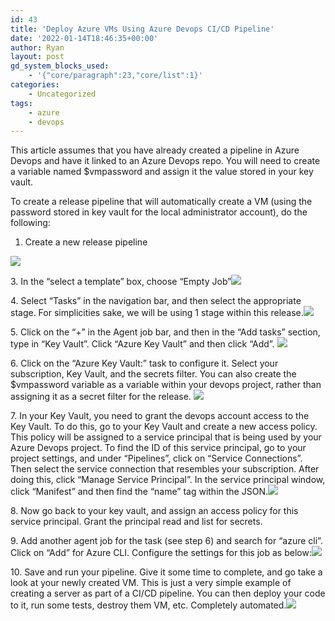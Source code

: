 ```yaml
---
id: 43
title: 'Deploy Azure VMs Using Azure Devops CI/CD Pipeline'
date: '2022-01-14T18:46:35+00:00'
author: Ryan
layout: post
gd_system_blocks_used:
    - '{"core/paragraph":23,"core/list":1}'
categories:
    - Uncategorized
tags:
    - azure
    - devops
---
```


This article assumes that you have already created a pipeline in Azure Devops and have it linked to an Azure Devops repo. You will need to create a variable named $vmpassword and assign it the value stored in your key vault.

To create a release pipeline that will automatically create a VM (using the password stored in key vault for the local administrator account), do the following:

1. Create a new release pipeline

![](https://www.rnemeth90.github.io/content/images/2021/01/image-13.png)

3\. In the “select a template” box, choose “Empty Job”![](https://www.rnemeth90.github.io/content/images/2021/01/image-14.png)

4\. Select “Tasks” in the navigation bar, and then select the appropriate stage. For simplicities sake, we will be using 1 stage within this release.![](https://www.rnemeth90.github.io/content/images/2021/01/image-15.png)

5\. Click on the “+” in the Agent job bar, and then in the “Add tasks” section, type in “Key Vault”. Click “Azure Key Vault” and then click “Add”. ![](https://www.rnemeth90.github.io/content/images/2021/01/image-16.png)

6\. Click on the “Azure Key Vault:” task to configure it. Select your subscription, Key Vault, and the secrets filter. You can also create the $vmpassword variable as a variable within your devops project, rather than assigning it as a secret filter for the release. ![](https://www.rnemeth90.github.io/content/images/2021/01/image-20.png)

7\. In your Key Vault, you need to grant the devops account access to the Key Vault. To do this, go to your Key Vault and create a new access policy. This policy will be assigned to a service principal that is being used by your Azure Devops project. To find the ID of this service principal, go to your project settings, and under “Pipelines”, click on “Service Connections”. Then select the service connection that resembles your subscription. After doing this, click “Manage Service Principal”. In the service principal window, click “Manifest” and then find the “name” tag within the JSON.![](https://www.rnemeth90.github.io/content/images/2021/01/image-19.png)

8\. Now go back to your key vault, and assign an access policy for this service principal. Grant the principal read and list for secrets.

9\. Add another agent job for the task (see step 6) and search for “azure cli”. Click on “Add” for Azure CLI. Configure the settings for this job as below:![](https://www.rnemeth90.github.io/content/images/2021/01/image-18.png)

10\. Save and run your pipeline. Give it some time to complete, and go take a look at your newly created VM. This is just a very simple example of creating a server as part of a CI/CD pipeline. You can then deploy your code to it, run some tests, destroy them VM, etc. Completely automated.![](https://www.rnemeth90.github.io/content/images/2021/01/image-21.png)